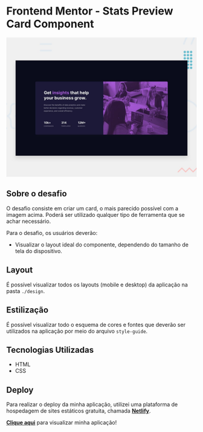 # Frontend Mentor - Stats Preview Card Component

![Design preview for the Stats preview card component coding challenge](./design/desktop-preview.jpg)

## Sobre o desafio

O desafio consiste em criar um card, o mais parecido possível com a imagem acima.
Poderá ser utilizado qualquer tipo de ferramenta que se achar necessário.

Para o desafio, os usuários deverão:
- Visualizar o layout ideal do componente, dependendo do tamanho de tela do dispositivo.

## Layout

É possível visualizar todos os layouts (mobile e desktop) da aplicação na pasta `./design`.

## Estilização

É possível visualizar todo o esquema de cores e fontes que deverão ser utilizados na aplicação por meio do arquivo `style-guide`.

## Tecnologias Utilizadas

- HTML
- CSS

## Deploy

Para realizar o deploy da minha aplicação, utilizei uma plataforma de hospedagem de sites estáticos gratuita, chamada <strong><a href="https://www.netlify.com/" target="_blank">Netlify</a></strong>.

<strong><a href="https://jp27-stats-preview-card.netlify.app/" target="_blank">Clique aqui</a></strong> para visualizar minha aplicação!